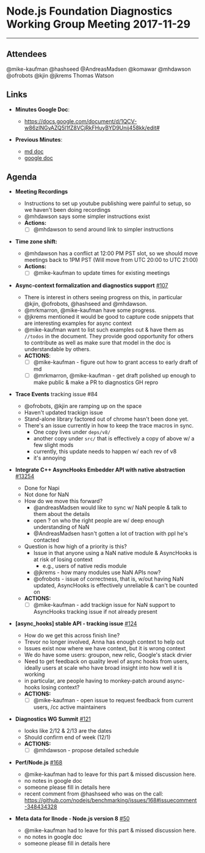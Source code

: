 # Node.js Foundation Diagnostics Working Group Meeting 2017-11-29

--------------------------------------

## Attendees

@mike-kaufman
@hashseed
@AndreasMadsen
@komawar
@mhdawson
@ofrobots
@kjin
@jkrems
Thomas Watson

## Links

* **Minutes Google Doc**: 
  - https://docs.google.com/document/d/1QCV-w86zINGyAZQ5l1fZ8VCjRkFHuyBYD9Unij458kk/edit#

* **Previous Minutes**: 
  - [md doc](https://github.com/nodejs/diagnostics/blob/master/wg-meetings/2017-11-15.md)
  - [google doc]( https://docs.google.com/document/d/1cqw00x3kWLYp7jmu6f6D4qmqiPpSwGdJaa3fQ4GHx0U/edit?usp=sharing)

## Agenda
  - **Meeting Recordings**
      - Instructions to set up youtube publishing were painful to setup, so we haven't been doing recordings
      - @mhdawson says some simpler instructions exist
      - **Actions:**
          - [ ] @mhdawson to send around link to simpler instructions 
  - **Time zone shift:**
      - @mhdawson has a conflict at 12:00 PM PST slot, so we should move meetings back to 1PM PST (Will move from UTC 20:00 to UTC 21:00)
      - **Actions:**
        - [ ] @mike-kaufman to update times for existing meetings

  - **Async-context formalization and diagnostics support**  [#107](https://github.com/nodejs/diagnostics/issues/107)
     - There is interest in others seeing progress on this, in particular @kjin, @ofrobots, @hashseed and @mhdawson. 
     - @mrkmarron, @mike-kaufman have some progress.
     - @jkrems mentioned it would be good to capture code snippets that are interesting examples for async context
     - @mike-kaufman want to list such examples out & have them as `//todos` in the document.  They provide good opportunity
       for others to contribute as well as make sure that model in the doc is understandable by others.    
    - **ACTIONS**:
      - [ ] @mike-kaufman - figure out how to grant access to early draft of md
      - [ ] @mrkmarron, @mike-kaufman - get draft polished up enough to make public & make a PR to diagnostics GH repro

  - **Trace Events** tracking issue #84
     - @ofrobots, @kjin are ramping up on the space
     - Haven't updated trackign issue
     - Stand-alone library factored out of chrome hasn't been done yet.
     - There's an issue currently in how to keep the trace macros in sync.
         - One copy lives under `deps/v8/`
         - another copy under `src/` that is effectively a copy of above w/ a few slight mods
         - currently, this update needs to happen w/ each rev of v8
         - it's annoying 

  - **Integrate C++ AsyncHooks Embedder API with native abstraction** [#13254](https://github.com/nodejs/node/issues/13254)
    - Done for Napi
    - Not done for NaN
    - How do we move this forward?
      - @andreasMadsen would like to sync w/ NaN people & talk to them about the details
      - open ? on who the right people are w/ deep enough understanding of NaN
      - @AndreasMadsen hasn't gotten a lot of traction with ppl he's contacted
    - Question is how high of a priority is this?
      - Issue in that anyone using a NaN native module & AsyncHooks is at risk of losing context
        - e.g., users of native redis module
      - @jkrems - how many modules use NaN APIs now? 
      - @ofrobots - issue of correctness, that is, w/out having NaN updated, AsyncHooks is effectively unreliable & can't be counted on
    - **ACTIONS:**  
      - [ ] @mike-kaufman - add trackign issue for NaN support to AsyncHooks tracking issue if not already present 

  - **[async_hooks] stable API - tracking issue** [#124](https://github.com/nodejs/diagnostics/issues/124)
    - How do we get this across finish line?
    - Trevor no longer involved, Anna has enough context to help out
    - Issues exist now where we have context, but it is wrong context
    - We do have some users: groupon, new relic, Google's stack drvier
    - Need to get feedback on quality level of async hooks from users, ideally users at scale who have broad insight into how well it is working
    - in particular, are people having to monkey-patch around async-hooks losing context?
    - **ACTIONS:**
      - [ ] @mike-kaufman - open issue to request feedback from current users, /cc active maintainers 

  - **Diagnostics WG Summit** [#121](https://github.com/nodejs/diagnostics/issues/121)
    - looks like 2/12 & 2/13 are the dates
    - Should confirm end of week (12/1)
    - **ACTIONS:**
      - [ ] @mhdawson - propose detailed schedule

  - **Perf/Node.js** [#168](https://github.com/nodejs/benchmarking/issues/168)
    - @mike-kaufman had to leave for this part & missed discussion here.
    - no notes in google doc
    - someone please fill in details here
    - recent comment from @hashseed who was on the call: https://github.com/nodejs/benchmarking/issues/168#issuecomment-348434328

  - **Meta data for llnode - Node.js version 8** [#50](https://github.com/nodejs/post-mortem/issues/50)
    - @mike-kaufman had to leave for this part & missed discussion here.
    - no notes in google doc
    - someone please fill in details here
